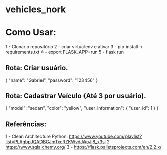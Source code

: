 # vehicles_nork

# Como Usar:
1 - Clonar o repositório
2 - criar virtualenv e ativar
3 - pip install -r requirements.txt
4 - export FLASK_APP=run
5 - flask run


## Rota: Criar usuário.

{
	"name": "Gabriel",
	"password": "123456"
}


## Rota: Cadastrar Veículo (Até 3 por usuário).
{
	"model": "sedan",
	"color": "yellow",
	"user_information": {
		"user_id": 1
	}
}

## Referências:
1 - Clean Architecture Python: https://www.youtube.com/playlist?list=PLAgbpJQADBGJmTxeRZKWvdJAoJj8_x3si
2 - https://www.sqlalchemy.org/
3 - https://flask.palletsprojects.com/en/2.2.x/
